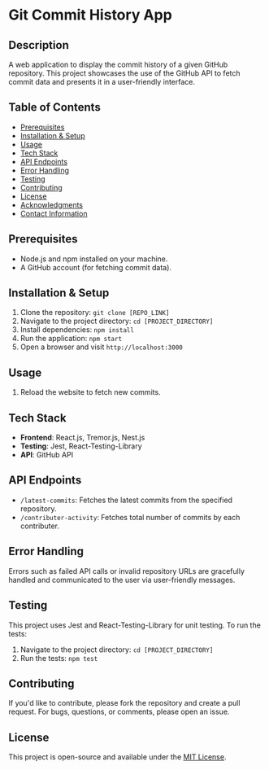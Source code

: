# Git Commit History App

## Description
A web application to display the commit history of a given GitHub repository. This project showcases the use of the GitHub API to fetch commit data and presents it in a user-friendly interface.

## Table of Contents
- [Prerequisites](#prerequisites)
- [Installation & Setup](#installation--setup)
- [Usage](#usage)
- [Tech Stack](#tech-stack)
- [API Endpoints](#api-endpoints)
- [Error Handling](#error-handling)
- [Testing](#testing)
- [Contributing](#contributing)
- [License](#license)
- [Acknowledgments](#acknowledgments)
- [Contact Information](#contact-information)

## Prerequisites
- Node.js and npm installed on your machine.
- A GitHub account (for fetching commit data).

## Installation & Setup
1. Clone the repository: `git clone [REPO_LINK]`
2. Navigate to the project directory: `cd [PROJECT_DIRECTORY]`
3. Install dependencies: `npm install`
4. Run the application: `npm start`
5. Open a browser and visit `http://localhost:3000` 

## Usage
1. Reload the website to fetch new commits.

## Tech Stack
- **Frontend**: React.js, Tremor.js, Nest.js
- **Testing**: Jest, React-Testing-Library
- **API**: GitHub API

## API Endpoints
- `/latest-commits`: Fetches the latest commits from the specified repository.
- `/contributer-activity`: Fetches total number of commits by each contributer.
  
## Error Handling
Errors such as failed API calls or invalid repository URLs are gracefully handled and communicated to the user via user-friendly messages.

## Testing
This project uses Jest and React-Testing-Library for unit testing. To run the tests:
1. Navigate to the project directory: `cd [PROJECT_DIRECTORY]`
2. Run the tests: `npm test`

## Contributing
If you'd like to contribute, please fork the repository and create a pull request. For bugs, questions, or comments, please open an issue.

## License
This project is open-source and available under the [MIT License](LICENSE).

